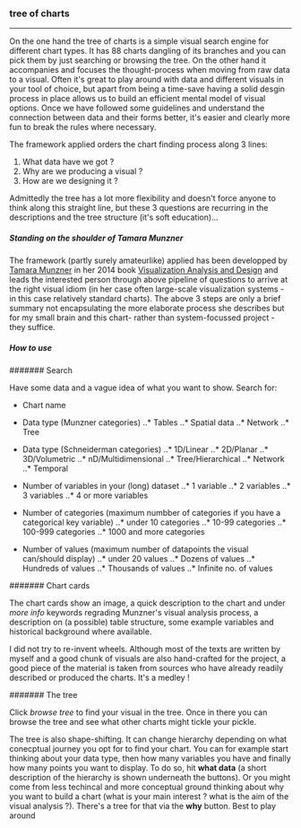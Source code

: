 ### tree of charts
---

On the one hand the tree of charts is a simple visual search engine for different chart types. It has 88 charts dangling of its branches and you can pick them by just searching or browsing the tree. On the other hand it accompanies and focuses the thought-process when moving from raw data to a visual. Often it's great to play around with data and different visuals in your tool of choice, but apart from being a time-save having a solid desgin process in place allows us to build an efficient mental model of visual options. Once we have followed some guidelines and understand the connection between data and their forms better, it's easier and clearly more fun to break the rules where necessary.

The framework applied orders the chart finding process along 3 lines:

1. What data have we got ? 
2. Why are we producing a visual ?
3. How are we designing it ?

Admittedly the tree has a lot more flexibility and doesn't force anyone to think along this straight line, but these 3 questions are recurring in the descriptions and the tree structure (it's soft education)...

##### Standing on the shoulder of Tamara Munzner

The framework (partly surely amateurlike) applied has been developped by [Tamara Munzner](https://en.wikipedia.org/wiki/Tamara_Munzner) in her 2014 book [Visualization Analysis and Design](https://www.crcpress.com/Visualization-Analysis-and-Design/Munzner/9781466508910) and leads the interested person through above pipeline of questions to arrive at the right visual idiom (in her case often large-scale visualization systems - in this case relatively standard charts). The above 3 steps are only a brief summary not encapsulating the more elaborate process she describes but for my small brain and this chart- rather than system-focussed project - they suffice.


##### How to use

####### Search

Have some data and a vague idea of what you want to show. Search for:

* Chart name

* Data type (Munzner categories)
..* Tables
..* Spatial data
..* Network
..* Tree

* Data type (Schneiderman categories)
..* 1D/Linear
..* 2D/Planar
..* 3D/Volumetric
..* nD/Multidimensional
..* Tree/Hierarchical
..* Network
..* Temporal

* Number of variables in your (long) dataset
..* 1 variable
..* 2 variables
..* 3 variables
..* 4 or more variables

* Number of categories (maximum numbber of categories if you have a categorical key variable)
..* under 10 categories
..* 10-99 categories
..* 100-999 categories
..* 1000 and more categories

* Number of values (maximum number of datapoints the visual can/should display)
..* under 20 values
..* Dozens of values
..* Hundreds of values
..* Thousands of values
..* Infinite no. of values


####### Chart cards

The chart cards show an image, a quick description to the chart and under *more info* keywords regrading Munzner's visual analysis process, a description on (a possible) table structure, some example variables and historical background where available.


I did not try to re-invent wheels. Although most of the texts are written by myself and a good chunk of visuals are also hand-crafted for the project, a good piece of the material is taken from sources who have already readily described or produced the charts. It's a medley !


####### The tree

Click *browse tree* to find your visual in the tree. Once in there you can browse the tree and see what other charts might tickle your pickle.

The tree is also shape-shifting. It can change hierarchy depending on what conecptual journey you opt for to find your chart. You can for example start thinking about your data type, then how many variables you have and finally how many points you want to display. To do so, hit **what data** (a short description of the hierarchy is shown underneath the buttons). Or you might come from less techincal and more conceptual ground thinking about why you want to build a chart (what is your main interest ? what is the aim of the visual analysis ?). There's a tree for that via the **why** button. Best to play around






